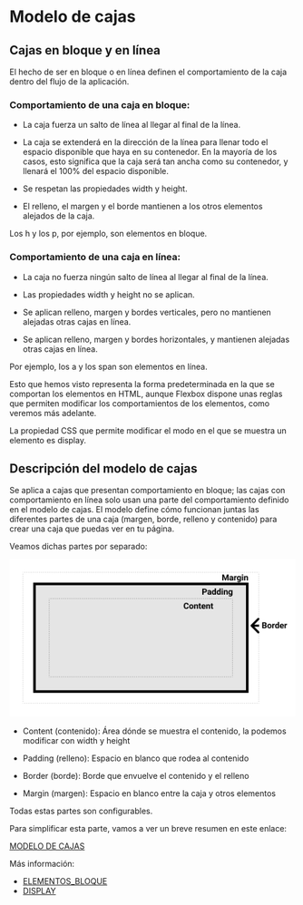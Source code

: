 # Modelo de cajas

## Cajas en bloque y en línea
El hecho de ser en bloque o en línea definen el comportamiento de la caja dentro del flujo de la aplicación.

### Comportamiento de una caja en bloque: 

- La caja fuerza un salto de línea al llegar al final de la línea.

- La caja se extenderá en la dirección de la línea para llenar todo el espacio disponible que haya en su contenedor. En la mayoría de los casos, esto significa que la caja será tan ancha como su contenedor, y llenará el 100% del espacio disponible.

- Se respetan las propiedades width y height.

- El relleno, el margen y el borde mantienen a los otros elementos alejados de la caja.

Los h y los p, por ejemplo, son elementos en bloque.


### Comportamiento de una caja en línea:

- La caja no fuerza ningún salto de línea al llegar al final de la línea.

- Las propiedades width y height no se aplican.

- Se aplican relleno, margen y bordes verticales, pero no mantienen alejadas otras cajas en línea.

- Se aplican relleno, margen y bordes horizontales, y mantienen alejadas otras cajas en línea.

Por ejemplo, los a y los span son elementos en línea.

Esto que hemos visto representa la forma predeterminada en la que se comportan los elementos en HTML, aunque Flexbox dispone unas reglas que permiten modificar los comportamientos de los elementos, como veremos más adelante.

La propiedad CSS que permite modificar el modo en el que se muestra un elemento es display.

## Descripción del modelo de cajas

Se aplica a cajas que presentan comportamiento en bloque; las cajas con comportamiento en línea solo usan una parte del comportamiento definido en el modelo de cajas. El modelo define cómo funcionan juntas las diferentes partes de una caja (margen, borde, relleno y contenido) para crear una caja que puedas ver en tu página.

Veamos dichas partes por separado: 

![img](../assets/clase35/box-model.png)

- Content (contenido): Área dónde se muestra el contenido, la podemos modificar con width y height

- Padding (relleno): Espacio en blanco que rodea al contenido

- Border (borde): Borde que envuelve el contenido y el relleno

- Margin (margen): Espacio en blanco entre la caja y otros elementos

Todas estas partes son configurables. 


Para simplificar esta parte, vamos a ver un breve resumen en este enlace: 

[MODELO DE CAJAS](https://developer.mozilla.org/es/docs/Learn/CSS/Building_blocks/The_box_model)

Más información: 

- [ELEMENTOS_BLOQUE](https://developer.mozilla.org/es/docs/Glossary/Block/CSS)
- [DISPLAY](https://developer.mozilla.org/es/docs/Web/CSS/display)
